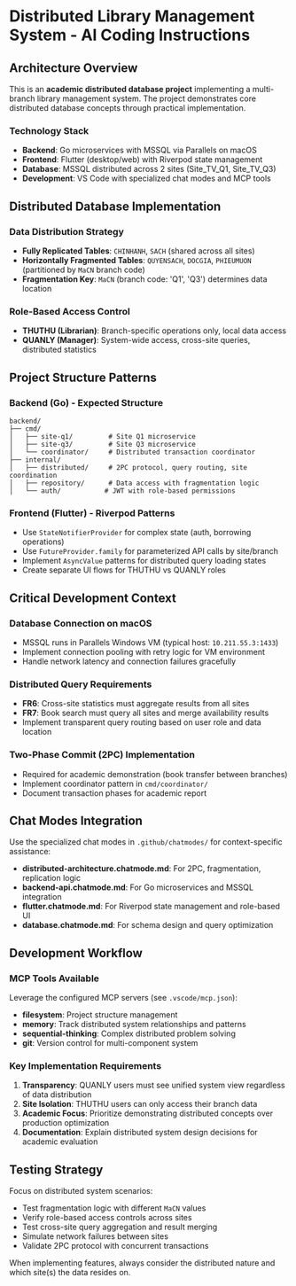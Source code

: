 # Distributed Library Management System - AI Coding Instructions

## Architecture Overview

This is an **academic distributed database project** implementing a multi-branch library management system. The project demonstrates core distributed database concepts through practical implementation.

### Technology Stack
- **Backend**: Go microservices with MSSQL via Parallels on macOS
- **Frontend**: Flutter (desktop/web) with Riverpod state management  
- **Database**: MSSQL distributed across 2 sites (Site_TV_Q1, Site_TV_Q3)
- **Development**: VS Code with specialized chat modes and MCP tools

## Distributed Database Implementation

### Data Distribution Strategy
- **Fully Replicated Tables**: `CHINHANH`, `SACH` (shared across all sites)
- **Horizontally Fragmented Tables**: `QUYENSACH`, `DOCGIA`, `PHIEUMUON` (partitioned by `MaCN` branch code)
- **Fragmentation Key**: `MaCN` (branch code: 'Q1', 'Q3') determines data location

### Role-Based Access Control
- **THUTHU (Librarian)**: Branch-specific operations only, local data access
- **QUANLY (Manager)**: System-wide access, cross-site queries, distributed statistics

## Project Structure Patterns

### Backend (Go) - Expected Structure
```
backend/
├── cmd/
│   ├── site-q1/         # Site Q1 microservice
│   ├── site-q3/         # Site Q3 microservice  
│   └── coordinator/     # Distributed transaction coordinator
├── internal/
│   ├── distributed/     # 2PC protocol, query routing, site coordination
│   ├── repository/      # Data access with fragmentation logic
│   └── auth/           # JWT with role-based permissions
```

### Frontend (Flutter) - Riverpod Patterns
- Use `StateNotifierProvider` for complex state (auth, borrowing operations)
- Use `FutureProvider.family` for parameterized API calls by site/branch
- Implement `AsyncValue` patterns for distributed query loading states
- Create separate UI flows for THUTHU vs QUANLY roles

## Critical Development Context

### Database Connection on macOS
- MSSQL runs in Parallels Windows VM (typical host: `10.211.55.3:1433`)
- Implement connection pooling with retry logic for VM environment
- Handle network latency and connection failures gracefully

### Distributed Query Requirements
- **FR6**: Cross-site statistics must aggregate results from all sites
- **FR7**: Book search must query all sites and merge availability results
- Implement transparent query routing based on user role and data location

### Two-Phase Commit (2PC) Implementation
- Required for academic demonstration (book transfer between branches)
- Implement coordinator pattern in `cmd/coordinator/`
- Document transaction phases for academic report

## Chat Modes Integration

Use the specialized chat modes in `.github/chatmodes/` for context-specific assistance:
- **distributed-architecture.chatmode.md**: For 2PC, fragmentation, replication logic
- **backend-api.chatmode.md**: For Go microservices and MSSQL integration
- **flutter.chatmode.md**: For Riverpod state management and role-based UI
- **database.chatmode.md**: For schema design and query optimization

## Development Workflow

### MCP Tools Available
Leverage the configured MCP servers (see `.vscode/mcp.json`):
- **filesystem**: Project structure management
- **memory**: Track distributed system relationships and patterns
- **sequential-thinking**: Complex distributed problem solving
- **git**: Version control for multi-component system

### Key Implementation Requirements
1. **Transparency**: QUANLY users must see unified system view regardless of data distribution
2. **Site Isolation**: THUTHU users can only access their branch data
3. **Academic Focus**: Prioritize demonstrating distributed concepts over production optimization
4. **Documentation**: Explain distributed system design decisions for academic evaluation

## Testing Strategy

Focus on distributed system scenarios:
- Test fragmentation logic with different `MaCN` values
- Verify role-based access controls across sites
- Test cross-site query aggregation and result merging
- Simulate network failures between sites
- Validate 2PC protocol with concurrent transactions

When implementing features, always consider the distributed nature and which site(s) the data resides on.
